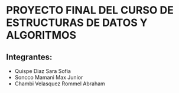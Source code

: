 # PROYECTO FINAL DEL CURSO DE ESTRUCTURAS DE DATOS Y ALGORITMOS

## Integrantes:
- Quispe Diaz Sara Sofia
- Soncco Mamani Max Junior
- Chambi Velasquez Rommel Abraham
